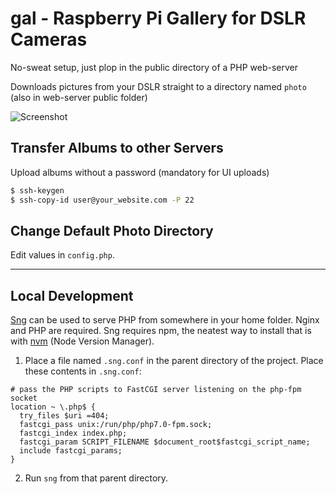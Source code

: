# gal - Raspberry Pi Gallery for DSLR Cameras
No-sweat setup, just plop in the public directory of a PHP web-server  

Downloads pictures from your DSLR straight to a directory named `photo` (also in web-server public folder)



![Screenshot](https://raw.githubusercontent.com/zvakanaka/photo-gal/master/img/photo-gal.png)  

## Transfer Albums to other Servers
Upload albums without a password (mandatory for UI uploads)
```sh
$ ssh-keygen
$ ssh-copy-id user@your_website.com -P 22
```

## Change Default Photo Directory
Edit values in `config.php`.  

---
## Local Development
[Sng](https://www.npmjs.com/package/sng) can be used to serve PHP from somewhere in your home folder. Nginx and PHP are required. Sng requires npm, the neatest way to install that is with [nvm](nvm.sh) (Node Version Manager).

1. Place a file named `.sng.conf` in the parent directory of the project. Place these contents in `.sng.conf`:  
```
# pass the PHP scripts to FastCGI server listening on the php-fpm socket
location ~ \.php$ {
  try_files $uri =404;
  fastcgi_pass unix:/run/php/php7.0-fpm.sock;
  fastcgi_index index.php;
  fastcgi_param SCRIPT_FILENAME $document_root$fastcgi_script_name;
  include fastcgi_params;
}
```
2. Run `sng` from that parent directory.

